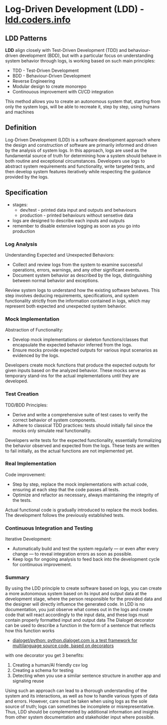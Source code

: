 # Log-Driven Development (LDD) - [ldd.coders.info](http://ldd.coders.info)


## LDD Patterns

**LDD** align closely with Test-Driven Development (TDD) and behaviour-driven development (BDD), but with a particular focus on understanding system behavior through logs, is working based on such main principles:

+ TDD - Test-Driven Development
+ BDD - Behaviour-Driven Development
+ Reverse Engineering
+ Modular design to create monorepo
+ Continouous improvement with CI/CD integration

This method allows you to create an autonomous system that, starting from only the system logs, will be able to recreate it, step by step, using humans and machines



## Definition

Log-Driven Development (LDD) is a software development approach where the design and construction of software are primarily informed and driven by the analysis of system logs. In this approach, logs are used as the fundamental source of truth for determining how a system should behave in both routine and exceptional circumstances. Developers use logs to abstract system requirements and functionality, write targeted tests, and then develop system features iteratively while respecting the guidance provided by the logs.


## Specification

+ stages:
  + dev/test - printed data input and outputs and behaviours
  + production - printed behaviours without sensetive data
+ logs are designed to describe each inputs and outputs
+ remember to disable extensive logging as soon as you go into production

### Log Analysis
 Understanding Expected and Unexpected Behaviors:
 
- Collect and review logs from the system to examine successful operations, errors, warnings, and any other significant events.
- Document system behavior as described by the logs, distinguishing between normal behavior and exceptions.

Review system logs to understand how the existing software behaves. This step involves deducing requirements, specifications, and system functionality strictly from the information contained in logs, which may represent both expected and unexpected system behavior.


### Mock Implementation
Abstraction of Functionality:
- Develop mock implementations or skeleton functions/classes that encapsulate the expected behavior inferred from the logs.
- Ensure mocks provide expected outputs for various input scenarios as evidenced by the logs.

Developers create mock functions that produce the expected outputs for given inputs based on the analyzed behavior. 
These mocks serve as temporary stand-ins for the actual implementations until they are developed.


### Test Creation
TDD/BDD Principles:
- Derive and write a comprehensive suite of test cases to verify the correct behavior of system components.
- Adhere to classical TDD practices: tests should initially fail since the mocks only simulate real functionality.

Developers write tests for the expected functionality, essentially formalizing the behavior observed and expected from the logs. 
These tests are written to fail initially, as the actual functions are not implemented yet.

### Real Implementation
Code improvement:
- Step by step, replace the mock implementations with actual code, ensuring at each step that the code passes all tests.
- Optimize and refactor as necessary, always maintaining the integrity of the tests.

Actual functional code is gradually introduced to replace the mock bodies. 
The development follows the previously established tests.


### Continuous Integration and Testing
Iterative Development:
- Automatically build and test the system regularly — or even after every change — to reveal integration errors as soon as possible.
- Keep logs for ongoing analysis to feed back into the development cycle for continuous improvement.


### Summary 

By using the LDD principle to create software based on logs, you can create a more autonomous system based on its input and output data at the development stage, where the person responsible for the provided data and the designer will directly influence the generated code.
In LDD is no documentation, you just observe what comes out in the logs and create code that will react accordingly to the input data, and these logs must contain properly formatted input and output data
The Dialoget decorator can be used to describe a function in the form of a sentence that reflects how this function works
+ [dialoget/python: python.dialoget.com is a test framework for multilanguage source code, based on decorators](https://github.com/dialoget/python)

with one decorator you get 3 benefits: 
1. Creating a human/AI friendly csv log
2. Creating a schema for testing
3. Detecting when you use a similar sentence structure in another app and signaling reuse


Using such an approach can lead to a thorough understanding of the system and its interactions, as well as how to handle various types of data and errors. 
However, care must be taken when using logs as the sole source of truth; logs can sometimes be incomplete or misrepresentative. 
Thus, LDD should be complemented by additional information and insights from other system documentation and stakeholder input where possible.










